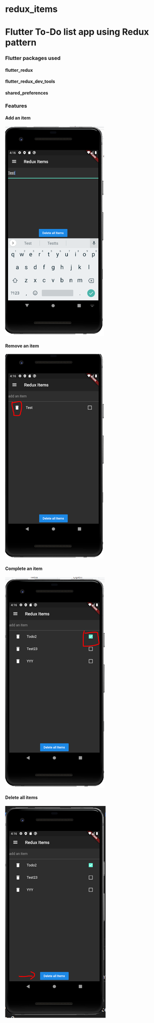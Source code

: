# redux_items

# Flutter To-Do list app using Redux pattern

### Flutter packages used
#### flutter_redux
#### flutter_redux_dev_tools
#### shared_preferences

### Features
#### Add an item
![Alt Text](https://github.com/rajeshmuraleedharan/redux_items/blob/master/screenshots/add-an-item.PNG)

#### Remove an item
![Alt Text](https://github.com/rajeshmuraleedharan/redux_items/blob/master/screenshots/remove-an-item.PNG)

#### Complete an item
![Alt Text](https://github.com/rajeshmuraleedharan/redux_items/blob/master/screenshots/item-completed.PNG)

#### Delete all items
![Alt Text](https://github.com/rajeshmuraleedharan/redux_items/blob/master/screenshots/delete-all-items.PNG)
